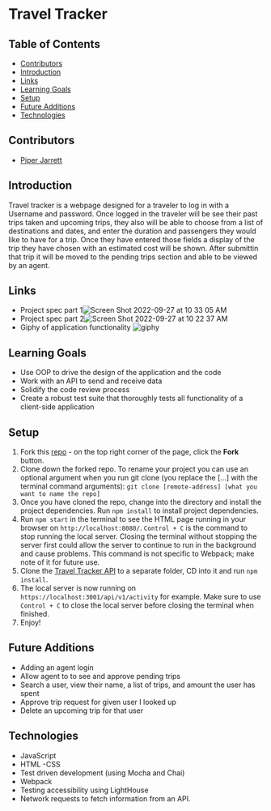#  Travel Tracker 

## Table of Contents
- [Contributors](#contributors)
- [Introduction](#introduction)
- [Links](#links)
- [Learning Goals](#learning-goals)
- [Setup](#setup)
- [Future Additions](#future-additions)
- [Technologies](#Technologies)


## Contributors
- [Piper Jarrett](https://github.com/piperjarrett)

## Introduction
Travel tracker is a webpage designed for a traveler to log in with a Username and password. Once logged in the traveler will be see their past trips taken and upcoming trips, they also will be able to choose from a list of destinations and dates, and enter the duration and passengers they would like to have for a trip. Once they have entered those fields a display of the trip they have chosen with an estimated cost will be shown. After submittin that trip it will be moved to the pending trips section and able to be viewed by an agent. 


## Links
- Project spec part 1![Screen Shot 2022-09-27 at 10 33 05 AM](https://user-images.githubusercontent.com/106850657/192583516-b9de50df-4b93-4db1-90a9-24d0aa7cbad8.png)
- Project spec part 2![Screen Shot 2022-09-27 at 10 22 37 AM](https://user-images.githubusercontent.com/106850657/192581603-f9fb2441-8586-4db9-892a-c4caaff2ff92.png)
- Giphy of application functionality ![giphy](https://user-images.githubusercontent.com/106850657/192590659-952102ff-bde1-4786-89b1-bbb32e74781a.gif)


## Learning Goals 
- Use OOP to drive the design of the application and the code
- Work with an API to send and receive data
- Solidify the code review process
- Create a robust test suite that thoroughly tests all functionality of a client-side application

## Setup
1. Fork this [repo](https://github.com/turingschool-examples/webpack-starter-kit) - on the top right corner of the page, click the **Fork** button. 
2. Clone down the forked repo. To rename your project you can use an optional argument when you run git clone (you replace the [...] with the terminal command arguments): `git clone [remote-address] [what you want to name the repo]`
3. Once you have cloned the repo, change into the directory and install the project dependencies. Run `npm install` to install project dependencies.
4. Run `npm start` in the terminal to see the HTML page running in your browser on `http://localhost:8080/`. `Control + C` is the command to stop running the local server.  Closing the terminal without stopping the server first could allow the server to continue to run in the background and cause problems. This command is not specific to Webpack; make note of it for future use. 
5. Clone the [Travel Tracker API](https://github.com/turingschool-examples/travel-tracker-api) to a separate folder, CD into it and run `npm install`. 
6. The local server is now running on `https://localhost:3001/api/v1/activity` for example. Make sure to use `Control + C` to close the local server before closing the terminal when finished.
7. Enjoy!

## Future Additions
- Adding an agent login
- Allow agent to to see and approve pending trips
- Search a user, view their name, a list of trips, and amount the user has spent
- Approve trip request for given user I looked up
- Delete an upcoming trip for that user

## Technologies
- JavaScript
- HTML
-CSS
- Test driven development (using Mocha and Chai)
- Webpack
- Testing accessibility using LightHouse
- Network requests to fetch information from an API. 
